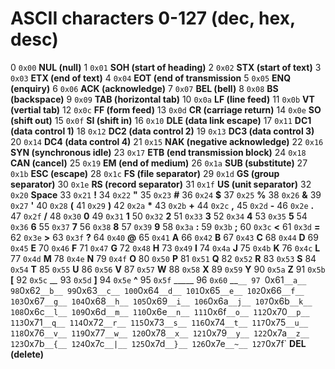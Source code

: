 # ASCII characters 0-127 (dec, hex, desc)

0 `0x00` __NUL (null)__
1 `0x01` __SOH (start of heading)__
2 `0x02` __STX (start of text)__
3 `0x03` __ETX (end of text)__
4 `0x04` __EOT (end of transmission__
5 `0x05` __ENQ (enquiry)__
6 `0x06` __ACK (acknowledge)__
7 `0x07` __BEL (bell)__
8 `0x08` __BS (backspace)__
9 `0x09` __TAB (horizontal tab)__
10 `0x0a` __LF (line feed)__
11 `0x0b` __VT (vertial tab)__
12 `0x0c` __FF (form feed)__
13 `0x0d` __CR (carriage return)__
14 `0x0e` __SO (shift out)__
15 `0x0f` __SI (shift in)__
16 `0x10` __DLE (data link escape)__
17 `0x11` __DC1 (data control 1)__
18 `0x12` __DC2 (data control 2)__
19 `0x13` __DC3 (data control 3)__
20 `0x14` __DC4 (data control 4)__
21 `0x15` __NAK (negative acknowledge)__
22 `0x16` __SYN (synchronous idle)__
23 `0x17` __ETB (end transmission block)__
24 `0x18` __CAN (cancel)__
25 `0x19` __EM (end of medium)__
26 `0x1a` __SUB (substitute)__
27 `0x1b` __ESC (escape)__
28 `0x1c` __FS (file separator)__
29 `0x1d` __GS (group separator)__
30 `0x1e` __RS (record separator)__
31 `0x1f` __US (unit separator)__
32 `0x20` __Space__
33 `0x21` __!__
34 `0x22` __"__
35 `0x23` __#__
36 `0x24` __$__
37 `0x25` __%__
38 `0x26` __&__
39 `0x27` __'__
40 `0x28` __(__
41 `0x29` __)__
42 `0x2a` __*__
43 `0x2b` __+__
44 `0x2c` __,__
45 `0x2d` __-__
46 `0x2e` __.__
47 `0x2f` __/__
48 `0x30` __0__
49 `0x31` __1__
50 `0x32` __2__
51 `0x33` __3__
52 `0x34` __4__
53 `0x35` __5__
54 `0x36` __6__
55 `0x37` __7__
56 `0x38` __8__
57 `0x39` __9__
58 `0x3a` __:__
59 `0x3b` __;__
60 `0x3c` __<__
61 `0x3d` __=__
62 `0x3e` __>__
63 `0x3f` __?__
64 `0x40` __@__
65 `0x41` __A__
66 `0x42` __B__
67 `0x43` __C__
68 `0x44` __D__
69 `0x45` __E__
70 `0x46` __F__
71 `0x47` __G__
72 `0x48` __H__
73 `0x49` __I__
74 `0x4a` __J__
75 `0x4b` __K__
76 `0x4c` __L__
77 `0x4d` __M__
78 `0x4e` __N__
79 `0x4f` __O__
80 `0x50` __P__
81 `0x51` __Q__
82 `0x52` __R__
83 `0x53` __S__
84 `0x54` __T__
85 `0x55` __U__
86 `0x56` __V__
87 `0x57` __W__
88 `0x58` __X__
89 `0x59` __Y__
90 `0x5a` __Z__
91 `0x5b` __[__
92 `0x5c` __\__
93 `0x5d` __]__
94 `0x5e` __^__
95 `0x5f` _____
96 `0x60` __`__
97 `0x61` __a__
98 `0x62` __b__
99 `0x63` __c__
100 `0x64` __d__
101 `0x65` __e__
102 `0x66` __f__
103 `0x67` __g__
104 `0x68` __h__
105 `0x69` __i__
106 `0x6a` __j__
107 `0x6b` __k__
108 `0x6c` __l__
109 `0x6d` __m__
110 `0x6e` __n__
111 `0x6f` __o__
112 `0x70` __p__
113 `0x71` __q__
114 `0x72` __r__
115 `0x73` __s__
116 `0x74` __t__
117 `0x75` __u__
118 `0x76` __v__
119 `0x77` __w__
120 `0x78` __x__
121 `0x79` __y__
122 `0x7a` __z__
123 `0x7b` __{__
124 `0x7c` __|__
125 `0x7d` __}__
126 `0x7e` __~__
127 `0x7f` __DEL (delete)__

